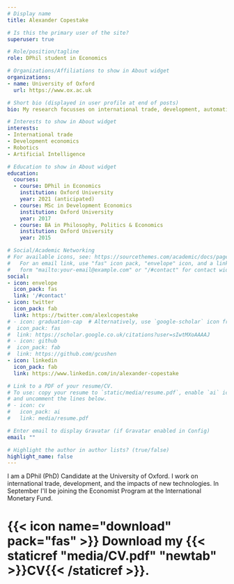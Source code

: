 ```yaml
---
# Display name
title: Alexander Copestake

# Is this the primary user of the site?
superuser: true

# Role/position/tagline
role: DPhil student in Economics

# Organizations/Affiliations to show in About widget
organizations:
- name: University of Oxford
  url: https://www.ox.ac.uk

# Short bio (displayed in user profile at end of posts)
bio: My research focusses on international trade, development, automation and artificial intelligence.

# Interests to show in About widget
interests:
- International trade
- Development economics
- Robotics
- Artificial Intelligence

# Education to show in About widget
education:
  courses:
  - course: DPhil in Economics
    institution: Oxford University
    year: 2021 (anticipated)
  - course: MSc in Development Economics
    institution: Oxford University
    year: 2017
  - course: BA in Philosophy, Politics & Economics
    institution: Oxford University
    year: 2015

# Social/Academic Networking
# For available icons, see: https://sourcethemes.com/academic/docs/page-builder/#icons
#   For an email link, use "fas" icon pack, "envelope" icon, and a link in the
#   form "mailto:your-email@example.com" or "/#contact" for contact widget.
social:
- icon: envelope
  icon_pack: fas
  link: '/#contact'
- icon: twitter
  icon_pack: fab
  link: https://twitter.com/alexlcopestake
# - icon: graduation-cap  # Alternatively, use `google-scholar` icon from `ai` icon pack
#  icon_pack: fas
#  link: https://scholar.google.co.uk/citations?user=sIwtMXoAAAAJ
# - icon: github
#  icon_pack: fab
#  link: https://github.com/gcushen
- icon: linkedin
  icon_pack: fab
  link: https://www.linkedin.com/in/alexander-copestake

# Link to a PDF of your resume/CV.
# To use: copy your resume to `static/media/resume.pdf`, enable `ai` icons in `params.toml`, 
# and uncomment the lines below.
# - icon: cv
#   icon_pack: ai
#   link: media/resume.pdf

# Enter email to display Gravatar (if Gravatar enabled in Config)
email: ""

# Highlight the author in author lists? (true/false)
highlight_name: false
---
```


I am a DPhil (PhD) Candidate at the University of Oxford. I work on international trade, development, and the impacts of new technologies. In September I'll be joining the Economist Program at the International Monetary Fund.

# {{< icon name="download" pack="fas" >}} Download my {{< staticref "media/CV.pdf" "newtab" >}}CV{{< /staticref >}}.
